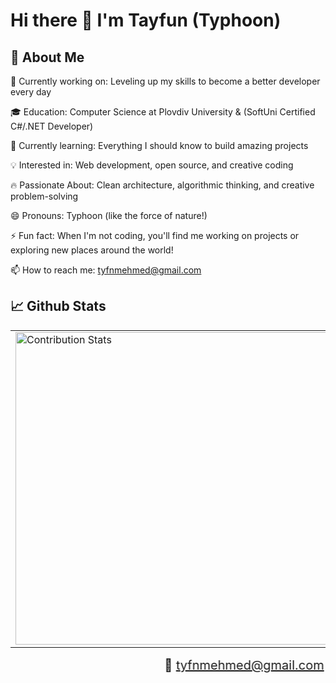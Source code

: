 # Hi there 👋  I'm Tayfun (Typhoon)


## 🚀 About Me

🔭 Currently working on: Leveling up my skills to become a better developer every day

🎓 Education: Computer Science at Plovdiv University & (SoftUni Certified C#/.NET Developer)

🌱 Currently learning: Everything I should know to build amazing projects

💡 Interested in: Web development, open source, and creative coding

🔥 Passionate About: Clean architecture, algorithmic thinking, and creative problem-solving

😄 Pronouns: Typhoon (like the force of nature!)

⚡ Fun fact: When I'm not coding, you'll find me working on projects or exploring new places around the world!

📫 How to reach me: tyfnmehmed@gmail.com



## 📈 Github Stats


<div align="center">
  <table>
    <tr>
      <td>
        <img width="500" src="https://github-readme-stats.vercel.app/api?username=TmcSharp&show_icons=true&theme=radical&hide_border=true&include_all_commits=true" alt="Contribution Stats" />
      </td>
      <td>
        <img width="500" src="https://github-readme-stats.vercel.app/api/top-langs/?username=TmcSharp&layout=compact&theme=radical&hide_border=true&langs_count=6" alt="Language Stats" />
      </td>
    </tr>
  </table>
</div>


<marquee behavior="alternate" style="font-size: 20px;">📧 tyfnmehmed@gmail.com</marquee>
